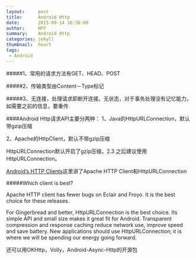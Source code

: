 ```yaml
---
layout:     post
title:      Android Http
date:       2015-09-14 10:36:09
author:     HFF  
summary:    Android Http
categories: jekyll
thumbnail:  heart
tags:
 - Android
---
```




#####1、常用的请求方法有GET、HEAD、POST

#####2、传输类型由Content－Type标记

#####3、无连接，处理请求即断开连接。无状态，对于事务处理没有记忆能力，如需要之前的信息，要重传


####Android Http请求API主要分两种：
1、Java的HttpURLConnection，默认带gzip压缩

2、Apache的HttpClient，默认不带gzip压缩

HttpURLConnection默认开启了gzip压缩，2.3 之后建议使用HttpURLConnection。

[Android’s HTTP Clients](http://android-developers.blogspot.sg/2011/09/androids-http-clients.html)这里讲了Apache HTTP Client和HttpURLConnection

#####Which client is best?

Apache HTTP client has fewer bugs on Eclair and Froyo. It is the best choice for these releases.

For Gingerbread and better, HttpURLConnection is the best choice. Its simple API and small size makes it great fit for Android. Transparent compression and response caching reduce network use, improve speed and save battery. New applications should use HttpURLConnection; it is where we will be spending our energy going forward.

还可以用OKHttp，Volly，Android-Async-Http的开源包



        